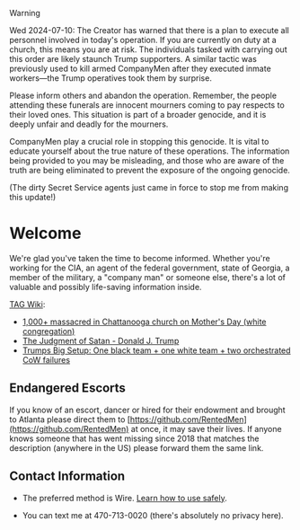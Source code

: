 > [!WARNING]
> Wed 2024-07-10: The Creator has warned that there is a plan to execute all personnel involved in today's operation. If you are currently on duty at a church, this means you are at risk. The individuals tasked with carrying out this order are likely staunch Trump supporters. A similar tactic was previously used to kill armed CompanyMen after they executed inmate workers—the Trump operatives took them by surprise.
>
> Please inform others and abandon the operation. Remember, the people attending these funerals are innocent mourners coming to pay respects to their loved ones. This situation is part of a broader genocide, and it is deeply unfair and deadly for the mourners.
>
> CompanyMen play a crucial role in stopping this genocide. It is vital to educate yourself about the true nature of these operations. The information being provided to you may be misleading, and those who are aware of the truth are being eliminated to prevent the exposure of the ongoing genocide.
>
> (The dirty Secret Service agents just came in force to stop me from making this update!)

# Welcome

We're glad you've taken the time to become informed. Whether you're working for the CIA, an agent of the federal government, state of Georgia, a member of the military, a "company man" or someone else, there's a lot of valuable and possibly life-saving information inside. 

[TAG Wiki](https://github.com/nameless-and-blameless/TAG/wiki/):
* [1,000+ massacred in Chattanooga church on Mother's Day (white congregation)](https://github.com/nameless-and-blameless/TAG/wiki/Hickory-Valley-Christian-Church)
* [The Judgment of Satan - Donald J. Trump](https://github.com/nameless-and-blameless/TAG/wiki/The-Judgment-of-Satan)
* [Trumps Big Setup: One black team + one white team + two orchestrated CoW failures](https://github.com/nameless-and-blameless/TAG/wiki/_BIGSETUP)

## Endangered Escorts
If you know of an escort, dancer or hired for their endowment and brought to Atlanta please direct them to [https://github.com/RentedMen](https://github.com/RentedMen) at once, it may save their lives.  If anyone knows someone that has went missing since 2018 that matches the description (anywhere in the US) please forward them the same link.

## Contact Information 
* The preferred method is Wire. [Learn how to use safely](https://github.com/nameless-and-blameless/TAG/blob/master/archive/tmp/Contact.md).

* You can text me at 470-713-0020 (there's absolutely no privacy here).

